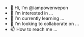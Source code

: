 - 👋 Hi, I’m @iampowerwepon
- 👀 I’m interested in ...
- 🌱 I’m currently learning ...
- 💞️ I’m looking to collaborate on ...
- 📫 How to reach me ...

<!---
iampowerwepon/iampowerwepon is a ✨ special ✨ repository because its `README.md` (this file) appears on your GitHub profile.
You can click the Preview link to take a look at your changes.
--->

